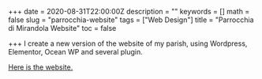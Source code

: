 +++
date = 2020-08-31T22:00:00Z
description = ""
keywords = []
math = false
slug = "parrocchia-website"
tags = ["Web Design"]
title = "Parrocchia di Mirandola Website"
toc = false

+++
I create a new version of the website of my parish, using Wordpress, Elementor, Ocean WP and several plugin.

[Here is the website.](parrocchiamirandola.it)